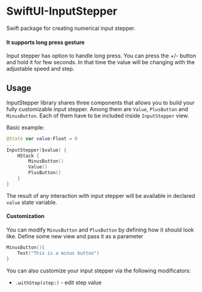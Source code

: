 # SwiftUI-InputStepper

Swift package for creating numerical input stepper.



#### It supports long press gesture
Input stepper has option to handle long press. You can press the +/- button and hold it for few seconds. In that time the value will be changing with the adjustable speed and step.


## Usage

InputStepper library shares three components that allows you to build your fully customizable input stepper. Among them are `Value`, `PlusButton` and `MinusButton`. Each of them have to be included inside `InputStepper` view.

Basic example:


```swift
@State var value:Float = 0
...
InputStepper($value) {
    HStack {
        MinusButton()
        Value()
        PlusButton()
    }
}
```

The result of any interaction with input stepper will be available in declared `value` state variable.

#### Customization

You can modify `MinusButton` and `PlusButton` by defining how it should look like. Define some new view and pass it as a parameter

```swift
MinusButton(){
    Text("This is a minus button")
}
```

You can also customize your input stepper via the following modificators:
* `.withStep(step:)` - edit step value





